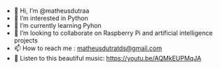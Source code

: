 - 👋 Hi, I’m @matheusdutraa
- 👀 I’m interested in Python
- 🌱 I’m currently learning Pyhon
- 💞️ I’m looking to collaborate on Raspberry Pi and artificial intelligence projects
- 📫 How to reach me : matheusdutratds@gmail.com
- 🎻 Listen to this beautiful music: https://youtu.be/AQMkEUPMqJA

<!---
matheusdutraa/matheusdutraa is a ✨ special ✨ repository because its `README.md` (this file) appears on your GitHub profile.
You can click the Preview link to take a look at your changes.
--->
